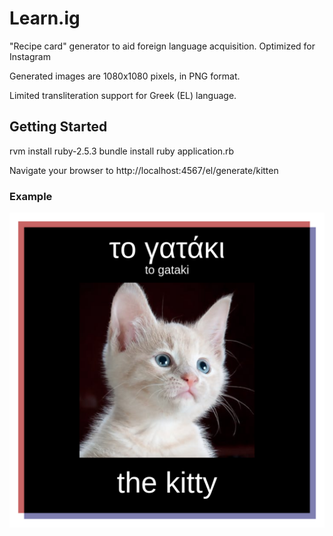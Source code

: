 # Learn.ig

"Recipe card" generator to aid foreign language acquisition. Optimized for Instagram

Generated images are 1080x1080 pixels, in PNG format.

Limited transliteration support for Greek (EL) language.

## Getting Started

rvm install ruby-2.5.3
bundle install
ruby application.rb

Navigate your browser to http://localhost:4567/el/generate/kitten

### Example

![Kitten Card](example.png)

